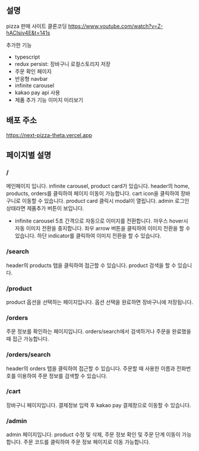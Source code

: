 ## 설명

pizza 판매 사이트 클론코딩
https://www.youtube.com/watch?v=Z-hACIsjv4E&t=141s

추가한 기능

- typescript
- redux persist: 장바구니 로컬스토리지 저장
- 주문 확인 페이지
- 반응형 navbar
- infinite carousel
- kakao pay api 사용
- 제품 추가 기능 이미지 미리보기

## 배포 주소

https://next-pizza-theta.vercel.app

## 페이지별 설명

### /

메인페이지 입니다. infinite carousel, product card가 있습니다.
header의 home, products, orders를 클릭하여 페이지 이동이 가능합니다.
cart icon을 클릭하여 장바구니로 이동할 수 있습니다.
product card 클릭시 modal이 열립니다.
admin 로그인 상태라면 제품추가 버튼이 보입니다.

- infinite carousel
  5초 간격으로 자동으로 이미지를 전환합니다.
  마우스 hover시 자동 이미지 전환을 중지합니다.
  좌우 arrow 버튼을 클릭하여 이미지 전환을 할 수 있습니다.
  하단 indicator를 클릭하여 이미지 전환을 할 수 있습니다.

### /search

header의 products 탭을 클릭하여 접근할 수 있습니다.
product 검색을 할 수 있습니다.

### /product

product 옵션을 선택하는 페이지입니다.
옵션 선택을 완료하면 장바구니에 저장됩니다.

### /orders

주문 정보를 확인하는 페이지입니다.
orders/search에서 검색하거나 주문을 완료했을 때 접근 가능합니다.

### /orders/search

header의 orders 탭을 클릭하여 접근할 수 있습니다.
주문할 때 사용한 이름과 전화번호를 이용하여 주문 정보를 검색할 수 있습니다.

### /cart

장바구니 페이지입니다.
결제정보 입력 후 kakao pay 결제창으로 이동할 수 있습니다.

### /admin

admin 페이지입니다.
product 수정 및 삭제, 주문 정보 확인 및 주문 단계 이동이 가능합니다.
주문 코드를 클릭하여 주문 정보 페이지로 이동 가능합니다.
